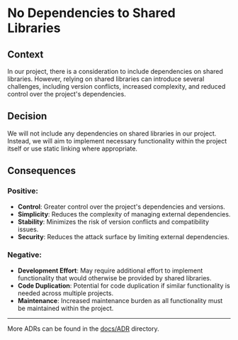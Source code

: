 ﻿# No Dependencies to Shared Libraries

## Context

In our project, there is a consideration to include dependencies on shared libraries. However, relying on shared libraries can introduce several challenges, including version conflicts, increased complexity, and reduced control over the project's dependencies.

## Decision

We will not include any dependencies on shared libraries in our project. Instead, we will aim to implement necessary functionality within the project itself or use static linking where appropriate.

## Consequences

### Positive:

- **Control**: Greater control over the project's dependencies and versions.
- **Simplicity**: Reduces the complexity of managing external dependencies.
- **Stability**: Minimizes the risk of version conflicts and compatibility issues.
- **Security**: Reduces the attack surface by limiting external dependencies.

### Negative:

- **Development Effort**: May require additional effort to implement functionality that would otherwise be provided by shared libraries.
- **Code Duplication**: Potential for code duplication if similar functionality is needed across multiple projects.
- **Maintenance**: Increased maintenance burden as all functionality must be maintained within the project.

---

More ADRs can be found in the [docs/ADR](../ADR/README.md) directory.
